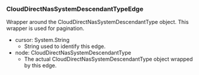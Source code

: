 ### CloudDirectNasSystemDescendantTypeEdge
Wrapper around the CloudDirectNasSystemDescendantType object. This wrapper is used for pagination.

- cursor: System.String
  - String used to identify this edge.
- node: CloudDirectNasSystemDescendantType
  - The actual CloudDirectNasSystemDescendantType object wrapped by this edge.
